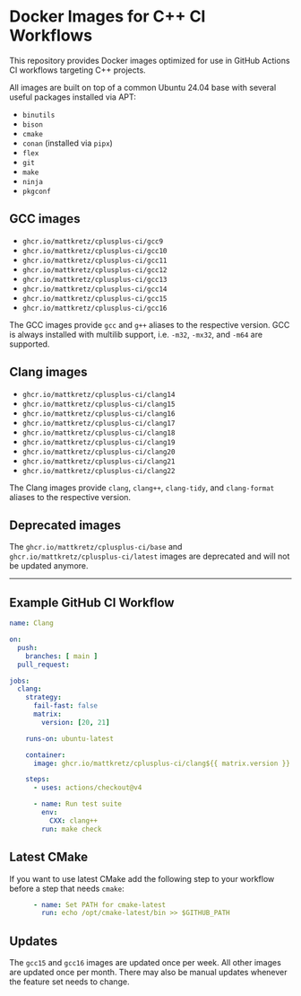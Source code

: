 # Docker Images for C++ CI Workflows

This repository provides Docker images optimized for use in GitHub Actions CI 
workflows targeting C++ projects.

All images are built on top of a common Ubuntu 24.04 base with several useful 
packages installed via APT:

- `binutils`
- `bison`
- `cmake`
- `conan` (installed via `pipx`)
- `flex`
- `git`
- `make`
- `ninja`
- `pkgconf`

## GCC images

- `ghcr.io/mattkretz/cplusplus-ci/gcc9`
- `ghcr.io/mattkretz/cplusplus-ci/gcc10`
- `ghcr.io/mattkretz/cplusplus-ci/gcc11`
- `ghcr.io/mattkretz/cplusplus-ci/gcc12`
- `ghcr.io/mattkretz/cplusplus-ci/gcc13`
- `ghcr.io/mattkretz/cplusplus-ci/gcc14`
- `ghcr.io/mattkretz/cplusplus-ci/gcc15`
- `ghcr.io/mattkretz/cplusplus-ci/gcc16`

The GCC images provide `gcc` and `g++` aliases to the respective version. GCC 
is always installed with multilib support, i.e. `-m32`, `-mx32`, and `-m64` are 
supported.

## Clang images

- `ghcr.io/mattkretz/cplusplus-ci/clang14`
- `ghcr.io/mattkretz/cplusplus-ci/clang15`
- `ghcr.io/mattkretz/cplusplus-ci/clang16`
- `ghcr.io/mattkretz/cplusplus-ci/clang17`
- `ghcr.io/mattkretz/cplusplus-ci/clang18`
- `ghcr.io/mattkretz/cplusplus-ci/clang19`
- `ghcr.io/mattkretz/cplusplus-ci/clang20`
- `ghcr.io/mattkretz/cplusplus-ci/clang21`
- `ghcr.io/mattkretz/cplusplus-ci/clang22`

The Clang images provide `clang`, `clang++`, `clang-tidy`, and `clang-format` 
aliases to the respective version.

## Deprecated images

The
`ghcr.io/mattkretz/cplusplus-ci/base` and 
`ghcr.io/mattkretz/cplusplus-ci/latest` images are deprecated and will not be 
updated anymore.

---

## Example GitHub CI Workflow

```yaml
name: Clang

on:
  push:
    branches: [ main ]
  pull_request:

jobs:
  clang:
    strategy:
      fail-fast: false
      matrix:
        version: [20, 21]

    runs-on: ubuntu-latest

    container:
      image: ghcr.io/mattkretz/cplusplus-ci/clang${{ matrix.version }}

    steps:
      - uses: actions/checkout@v4

      - name: Run test suite
        env:
          CXX: clang++
        run: make check
```

## Latest CMake

If you want to use latest CMake add the following step to your workflow before 
a step that needs `cmake`:

```yaml
      - name: Set PATH for cmake-latest
        run: echo /opt/cmake-latest/bin >> $GITHUB_PATH
```


## Updates

The `gcc15` and `gcc16` images are updated once per week. All other images are 
updated once per month. There may also be manual updates whenever the feature 
set needs to change.
